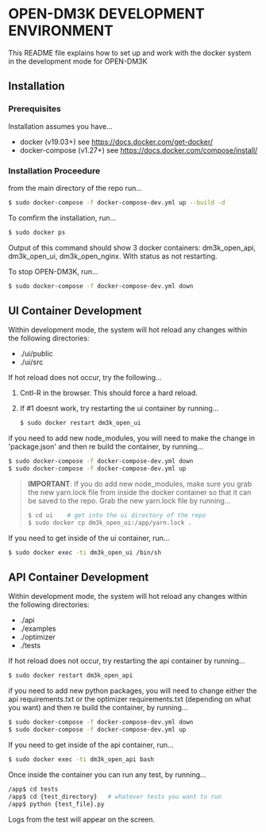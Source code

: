 # OPEN-DM3K DEVELOPMENT ENVIRONMENT

This README file explains how to set up and work with the docker system in the development mode for OPEN-DM3K

## Installation

### Prerequisites

Installation assumes you have...

- docker (v19.03+)  see https://docs.docker.com/get-docker/
- docker-compose (v1.27+)  see https://docs.docker.com/compose/install/

### Installation Proceedure

from the main directory of the repo run...
```bash
$ sudo docker-compose -f docker-compose-dev.yml up --build -d
```

To comfirm the installation, run...
```bash
$ sudo docker ps
```
Output of this command should show 3 docker containers: dm3k_open_api, dm3k_open_ui, dm3k_open_nginx.  With status as not restarting.


To stop OPEN-DM3K, run...
```bash
$ sudo docker-compose -f docker-compose-dev.yml down
```

## UI Container Development

Within development mode, the system will hot reload any changes within the following directories:

- ./ui/public
- ./ui/src

If hot reload does not occur, try the following...

1. Cntl-R in the browser.  This should force a hard reload.
2. If #1 doesnt work, try restarting the ui container by running...

    ```bash
    $ sudo docker restart dm3k_open_ui
    ```

if you need to add new node_modules, you will need to make the change in 'package.json' and then re build the container, by running...

```bash
$ sudo docker-compose -f docker-compose-dev.yml down
$ sudo docker-compose -f docker-compose-dev.yml up
```

> **IMPORTANT**:  If you do add new node_modules, make sure you grab the new yarn.lock file from inside the docker container so that it can be saved to the repo.  Grab the new yarn.lock file by running...
>   ```bash
>   $ cd ui    # get into the ui directory of the repo  
>   $ sudo docker cp dm3k_open_ui:/app/yarn.lock .
>   ```

If you need to get inside of the ui container, run...

```bash
$ sudo docker exec -ti dm3k_open_ui /bin/sh
```

## API Container Development

Within development mode, the system will hot reload any changes within the following directories:

- ./api
- ./examples
- ./optimizer
- ./tests

If hot reload does not occur, try restarting the api container by running...
```bash
$ sudo docker restart dm3k_open_api
```

if you need to add new python packages, you will need to change either the api requirements.txt or the optimizer requirements.txt (depending on what you want) and then re build the container, by running...

```bash
$ sudo docker-compose -f docker-compose-dev.yml down
$ sudo docker-compose -f docker-compose-dev.yml up
```
If you need to get inside of the api container, run...

```bash
$ sudo docker exec -ti dm3k_open_api bash
```

Once inside the container you can run any test, by running...

```bash
/app$ cd tests
/app$ cd {test_directory}   # whatever tests you want to run
/app$ python {test_file}.py 
```
Logs from the test will appear on the screen.
